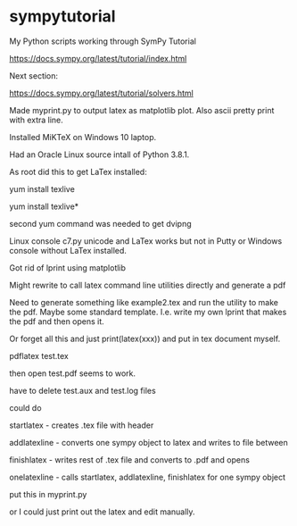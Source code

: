 # sympytutorial
My Python scripts working through SymPy Tutorial

https://docs.sympy.org/latest/tutorial/index.html

Next section:

https://docs.sympy.org/latest/tutorial/solvers.html

Made myprint.py to output latex as matplotlib plot.
Also ascii pretty print with extra line.

Installed MiKTeX on Windows 10 laptop.

Had an Oracle Linux source intall of Python 3.8.1.

As root did this to get LaTex installed:

yum install texlive

yum install texlive*

second yum command was needed to get dvipng

Linux console c7.py unicode and LaTex works
but not in Putty or Windows console without
LaTex installed.

Got rid of lprint using matplotlib

Might rewrite to call latex command line utilities directly
and generate a pdf

Need to generate something like example2.tex and run the 
utility to make the pdf. Maybe some standard template.
I.e. write my own lprint that makes the pdf and then opens it.

Or forget all this and just print(latex(xxx)) and put in tex 
document myself.

pdflatex test.tex

then open test.pdf seems to work.

have to delete test.aux and test.log files

could do

startlatex - creates .tex file with header

addlatexline - converts one sympy object to latex and writes to file
               between $$ $$
               
finishlatex - writes rest of .tex file and converts to .pdf and opens

onelatexline - calls startlatex, addlatexline, finishlatex for one sympy 
               object
               
put this in myprint.py

or I could just print out the latex and edit manually.

